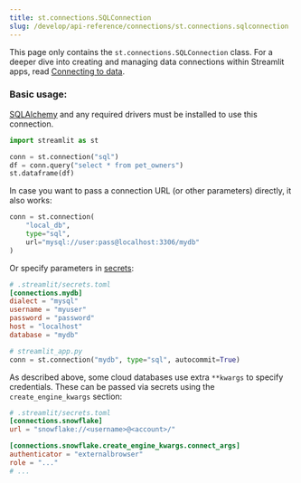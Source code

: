 ```yaml
---
title: st.connections.SQLConnection
slug: /develop/api-reference/connections/st.connections.sqlconnection
---
```


<Tip>

This page only contains the `st.connections.SQLConnection` class. For a deeper dive into creating and managing data connections within Streamlit apps, read [Connecting to data](/develop/concepts/logical-design/connecting-to-data).

</Tip>

<Autofunction function="streamlit.connections.SQLConnection" />

### Basic usage:

[SQLAlchemy](https://pypi.org/project/SQLAlchemy/) and any required drivers must be installed to use this connection.

```python
import streamlit as st

conn = st.connection("sql")
df = conn.query("select * from pet_owners")
st.dataframe(df)
```

In case you want to pass a connection URL (or other parameters) directly, it also works:

```python
conn = st.connection(
    "local_db",
    type="sql",
    url="mysql://user:pass@localhost:3306/mydb"
)
```

Or specify parameters in [secrets](/develop/concepts/logical-design/secrets-management):

```toml
# .streamlit/secrets.toml
[connections.mydb]
dialect = "mysql"
username = "myuser"
password = "password"
host = "localhost"
database = "mydb"
```

```python
# streamlit_app.py
conn = st.connection("mydb", type="sql", autocommit=True)
```

As described above, some cloud databases use extra `**kwargs` to specify credentials. These can be passed via secrets using the `create_engine_kwargs` section:

```toml
# .streamlit/secrets.toml
[connections.snowflake]
url = "snowflake://<username>@<account>/"

[connections.snowflake.create_engine_kwargs.connect_args]
authenticator = "externalbrowser"
role = "..."
# ...
```

<Autofunction function="streamlit.connections.SQLConnection.connect" />

<Autofunction function="streamlit.connections.SQLConnection.query" />

<Autofunction function="streamlit.connections.SQLConnection.reset" />

<Autofunction function="streamlit.connections.SQLConnection.driver" />

<Autofunction function="streamlit.connections.SQLConnection.engine" />

<Autofunction function="streamlit.connections.SQLConnection.session" />
